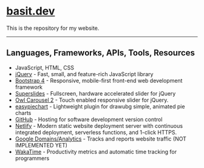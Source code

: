 # [basit.dev](https://www.basit.dev/)
This is the repository for my website.

---

## Languages, Frameworks, APIs, Tools, Resources

- JavaScript, HTML, CSS
- [jQuery](https://jquery.com/) - Fast, small, and feature-rich JavaScript library
- [Bootstrap 4](https://getbootstrap.com/) - Responsive, mobile-first front-end web development framework
- [Superslides](https://github.com/nicinabox/superslides) - Fullscreen, hardware accelerated slider for jQuery
- [Owl Carousel 2](https://owlcarousel2.github.io/OwlCarousel2/) - Touch enabled responsive slider for jQuery.
- [easypiechart](https://github.com/rendro/easy-pie-chart) - Lightweight plugin for drawubg simple, animated pie charts
- [GitHub](https://github.com/) - Hosting for software development version control
- [Netlify](https://www.netlify.com/) - Modern static website deployment server with continuous integrated deployment, serverless functions, and 1-click HTTPS. 
- [Google Domains/Analytics](https://analytics.google.com/analytics/web/provision/#/provision) - Tracks and reports website traffic (NOT IMPLEMENTED YET)
- [WakaTime](https://wakatime.com/) -  Productivity metrics and automatic time tracking for programmers
